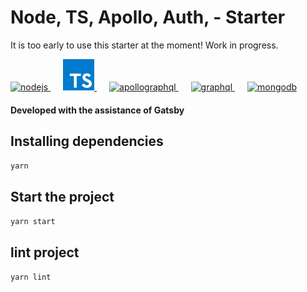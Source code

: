 <h1 align="start">
  Node, TS, Apollo, Auth, - Starter
</h1>
<p>It is too early to use this starter at the moment! Work in progress.</p>
<p align="start">
  <a href="https://nodejs.org/">
    <img alt="nodejs" src="https://nodejs.org/static/images/logos/nodejs-new-pantone-black.svg" width="50"/>
  </a>
  <a href="https://www.typescriptlang.org/" style="margin-left: 20px;">
    <img alt="typescriptlang" src="https://raw.githubusercontent.com/github/explore/80688e429a7d4ef2fca1e82350fe8e3517d3494d/topics/typescript/typescript.png" width="50"/>
  </a>
  <a href="https://www.apollographql.com/" style="margin-left: 20px;">
    <img alt="apollographql" src="https://user-images.githubusercontent.com/841294/53402609-b97a2180-39ba-11e9-8100-812bab86357c.png" width="100"/>
  </a>
  <a href="https://graphql.org" style="margin-left: 20px;">
    <img alt="graphql" src="https://graphql.org/img/logo.svg" width="50"/>
  </a>
  <a href="https://www.mongodb.com/" style="margin-left: 20px;">
    <img alt="mongodb" src="https://webassets.mongodb.com/_com_assets/cms/MongoDB_Logo_FullColorBlack_RGB-4td3yuxzjs.png" width="100"/>
  </a>
</p>
<h4 align="start">
  Developed with the assistance of Gatsby
</h4>  

## Installing dependencies  
`yarn`  

## Start the project  
`yarn start`  

## lint project  
`yarn lint`  
